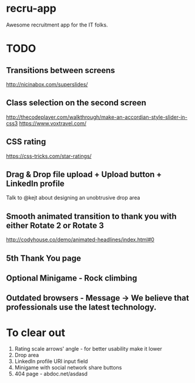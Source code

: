 # recru-app

Awesome recruitment app for the IT folks.

# TODO

## Transitions between screens
http://nicinabox.com/superslides/

## Class selection on the second screen
http://thecodeplayer.com/walkthrough/make-an-accordian-style-slider-in-css3
https://www.voxtravel.com/

## CSS rating
https://css-tricks.com/star-ratings/

## Drag & Drop file upload + Upload button + LinkedIn profile
Talk to @kejt about designing an unobtrusive drop area

## Smooth animated transition to thank you with either Rotate 2 or Rotate 3
http://codyhouse.co/demo/animated-headlines/index.html#0

## 5th Thank You page

## Optional Minigame - Rock climbing

## Outdated browsers - Message -> We believe that professionals use the latest technology.

# To clear out

1. Rating scale arrows' angle - for better usability make it lower
2. Drop area
3. LinkedIn profile URI input field
4. Minigame with social network share buttons
5. 404 page - abdoc.net/asdasd
